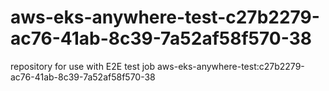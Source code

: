 # aws-eks-anywhere-test-c27b2279-ac76-41ab-8c39-7a52af58f570-38
repository for use with E2E test job aws-eks-anywhere-test:c27b2279-ac76-41ab-8c39-7a52af58f570-38
